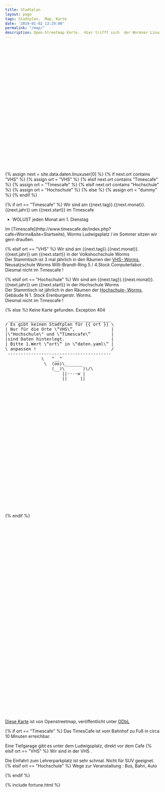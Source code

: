 ```yaml
---
title: Stadtplan
layout: page
tags: Stadtplan,  Map, Karte
date: '2019-01-02 13:29:00'
permalink: "/map/"
description: Open-Streetmap Karte.  Hier trifft sich  der Wormser Linux User Stammtisch
---
```


<div id="map" style="width: 637px; height: 400px;"></div>

{% assign next = site.data.daten.linuxuser[0] %}
{% if next.ort contains "VHS" %}
  {% assign ort = "VHS" %}
{% elsif next.ort contains "Timescafe" %}
  {% assign ort = "Timescafe" %}
{% elsif next.ort contains "Hochschule" %}
  {% assign ort = "Hochschule" %}
{% else %}
  {% assign ort = "dummy" %}
{% endif %}


{% if ort == "Timescafe" %}
 Wir sind am {{next.tag}}.{{next.monat}}.{{next.jahr}} um {{next.start}} im Timescafe
 <ul>
 <li>WOLUST jeden Monat am 1. Dienstag</li>
 </ul>
 Im [Timescafe](http://www.timescafe.de/index.php?cafe=Worms&site=Startseite), Worms Ludwigsplatz / im Sommer sitzen wir gern draußen.
 
{% elsif ort == "VHS" %}
  Wir sind am {{next.tag}}.{{next.monat}}.{{next.jahr}} um {{next.start}} in der Volkshochschule Worms <br />
 Der Stammtisch ist 3 mal jährlich in  den Räumen der [VHS- Worms](https://www.vhs-worms.de/), Neusatzschule Worms Willi-Brandt-Ring 5 / 4.Stock Computerlabor .
 <br />
 Diesmal nicht im Timescafe !

 {% elsif ort == "Hochschule" %}
  Wir sind am {{next.tag}}.{{next.monat}}.{{next.jahr}} um {{next.start}} in der Hochschule Worms <br />
 Der Stammtisch ist jährlich in den Räumen der [Hochschule- Worms](https://www.hs-worms.de/lpd-2022-2/),<br />Gebäude N 1. Stock Erenburgerstr. Worms.
 <br />
 Diesmal nicht im Timescafe !

{% else %}
 Keine Karte gefunden. Exception 404
 <div id="mapid" style="height: 637px;">
 <pre>
 ________________________________________
/ Es gibt keinen Stadtplan für {{ ort }} \
| Nur für die Orte \“VHS\”,              |
|\"Hochschule\" und \“Timescafe\”        |
|sind Daten hinterlegt.                  |
| Bitte 1.Wert \“ort\” in \“daten.yaml\” |
\ anpassen !                             /
 ----------------------------------------
              \   ^__^
               \  (oo)\_______
                  (__)\       )\/\
                      ||----w |
                      ||     ||
</pre>
</div>
{% endif %}

<style>
			#map {
						height: 637px;
		}
	</style>
<div id='map'></div>

<script>

var cities = L.layerGroup();

{% if ort == "Timescafe" %}
 L.marker([49.632493, 8.363262]).addTo(cities).bindPopup('<b>Linux Stammtisch !</b><br>im Timescafe.').openPopup();
 var circle = L.circle([49.632493, 8.363262], {
{% elsif ort == "VHS" %}
L.marker([49.627460,8.357028]).addTo(cities).bindPopup('<b>Linux Stammtisch !</b><br>VHS Neusatzschule').openPopup();
var circle = L.circle([49.627460,8.357028], {
{% elsif ort == "Hochschule" %}
L.marker([49.6350742, 8.3454037]).addTo(cities).bindPopup('<b>Linux Stammtisch !</b><br>Hochschule Worms').openPopup();
var circle = L.circle([49.6350742, 8.3454037], {



{% endif %}
	
    color: 'grey',
    fillColor: '#f03',
    fillOpacity: 0.1,
    radius: 500
}).addTo(cities);

circle.bindPopup("Noch maximal 500 Meter.");

	function success(position) { 
 var latitude = position.coords.latitude; 
 var longitude = position.coords.longitude; 
 	 
	
	L.marker([latitude, longitude]).bindPopup('Dein Standort.').addTo(cities);
	
	}
	function error() { 
	}
	
navigator.geolocation.getCurrentPosition(success, error);

	var mbAttr = 'Map data &copy; <a href="https://www.openstreetmap.org/">OpenStreetMap</a> contributors, ' +
			'<a href="https://creativecommons.org/licenses/by-sa/2.0/">CC-BY-SA</a>, ' +
			'Imagery © <a href="https://www.mapbox.com/">Mapbox</a>',
		mbUrl = 'https://api.tiles.mapbox.com/v4/{id}/{z}/{x}/{y}.png?access_token=pk.eyJ1IjoiZGV3b21zZXIiLCJhIjoiY2p1NXByNTI1MHF3NjRkbzJ4bzdyemRrayJ9.gs3MZEcigyG_wdlH_q1Q1w';
		

	
		

	var grayscale   = L.tileLayer(mbUrl, {id: 'mapbox.light', attribution: mbAttr}),
		streets  = L.tileLayer(mbUrl, {id: 'mapbox.streets',   attribution: mbAttr});
	var map = L.map('map', {
{% if ort == "Timescafe" %}
center: [49.63290, 8.36309],
{% elsif ort == "VHS" %}
center: [49.627460,8.357028],
{% elsif ort == "Hochschule" %}
center: [49.6350742, 8.3454037],
{% endif %}	

		
		zoom: 15,
		layers: [ streets,cities]
	});

	var baseLayers = {
		
		"Strassen": streets
	};

	var overlays = {
		"Standort": cities
	};

	L.control.layers(baseLayers, overlays).addTo(map);
	
 
</script>

[Diese Karte](https://www.openstreetmap.org/search?query=Worms%20Ludwigsplatz#map=19/49.63256/8.36326&layers=N) ist von Openstreetmap, veröffentlicht unter <a href="http://opendatacommons.org/licenses/odbl/">ODbL</a>

{% if ort == "Timescafe" %}
Das TimesCafe ist vom Bahnhof zu Fuß in circa 10 Minuten erreichbar.

Eine Tiefgarage gibt es unter dem Ludwigsplatz, direkt vor dem Cafe
{% elsif ort == "VHS" %}
Wir sind in der VHS .

Die Einfahrt zum Lehrerparkplatz ist sehr schmal. Nicht für SUV geeignet.
{% elsif ort == "Hochschule" %}
Wege zur Veranstaltung : Bus, Bahn, Auto

{% endif %}

{% include fortune.html %}
